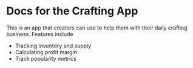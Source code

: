 # Docs for the Crafting App

This is an app that creators can use to help them with their daily crafting business. Features include

- Tracking inventory and supply
- Calculating profit margin
- Track popularity metrics

